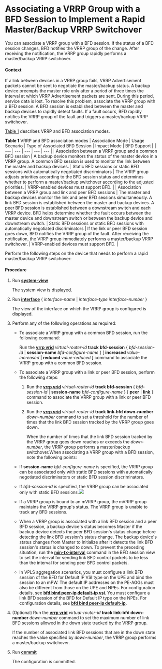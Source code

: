 Associating a VRRP Group with a BFD Session to Implement a Rapid Master/Backup VRRP Switchover
==============================================================================================

You can associate a VRRP group with a BFD session. If the status of a BFD session changes, BFD notifies the VRRP group of the change. After receiving the notification, the VRRP group rapidly performs a master/backup VRRP switchover.

#### Context

If a link between devices in a VRRP group fails, VRRP Advertisement packets cannot be sent to negotiate the master/backup status. A backup device preempts the master role only after a period of three times the interval at which VRRP Advertisement packets are sent. During this period, service data is lost. To resolve this problem, associate the VRRP group with a BFD session. A BFD session is established between the master and backup devices to rapidly detect faults. If a fault occurs, BFD rapidly notifies the VRRP group of the fault and triggers a master/backup VRRP switchover.

[Table 1](#EN-US_TASK_0172361774__tab_dc_vrp_vrrp_cfg_011601) describes VRRP and BFD association modes.

**Table 1** VRRP and BFD association modes
| Association Mode | Usage Scenario | Type of Associated BFD Session | Impact Mode | BFD Support |
| --- | --- | --- | --- | --- |
| Association between a VRRP group and a common BFD session | A backup device monitors the status of the master device in a VRRP group. A common BFD session is used to monitor the link between the master and backup devices. | Static BFD sessions or static BFD sessions with automatically negotiated discriminators | The VRRP group adjusts priorities according to the BFD session status and determines whether to perform a master/backup switchover according to the adjusted priorities. | VRRP-enabled devices must support BFD. |
| Association between a VRRP group and link and peer BFD sessions | The master and backup devices monitor the link and peer BFD sessions simultaneously. A link BFD session is established between the master and backup devices. A peer BFD session is established between a downstream switch and each VRRP device. BFD helps determine whether the fault occurs between the master device and downstream switch or between the backup device and downstream switch. | Static BFD sessions or static BFD sessions with automatically negotiated discriminators | If the link or peer BFD session goes down, BFD notifies the VRRP group of the fault. After receiving the notification, the VRRP group immediately performs a master/backup VRRP switchover. | VRRP-enabled devices must support BFD. |


Perform the following steps on the device that needs to perform a rapid master/backup VRRP switchover:


#### Procedure

1. Run [**system-view**](cmdqueryname=system-view)
   
   
   
   The system view is displayed.
2. Run [**interface**](cmdqueryname=interface) { *interface-name* | *interface-type* *interface-number* }
   
   
   
   The view of the interface on which the VRRP group is configured is displayed.
3. Perform any of the following operations as required:
   
   
   * To associate a VRRP group with a common BFD session, run the following command:
     
     Run the  [**vrrp vrid**](cmdqueryname=vrrp+vrid) *virtual-router-id* **track** **bfd-session** { *bfd-session-id* | **session-name** *bfd-configure-name* } [ **increased** *value-increased* | **reduced** *value-reduced* ] command to associate the VRRP group with a common BFD session.
   * To associate a VRRP group with a link or peer BFD session, perform the following steps:
     
     1. Run the [**vrrp vrid**](cmdqueryname=vrrp+vrid) *virtual-router-id* **track** **bfd-session** { *bfd-session-id* | **session-name** *bfd-configure-name* } [ **peer** | **link** ] command to associate the VRRP group with a link or peer BFD session.
     2. Run the [**vrrp vrid**](cmdqueryname=vrrp+vrid) *virtual-router-id* **track link-bfd down-number** *down-number* command to set a threshold for the number of times that the link BFD session tracked by the VRRP group goes down.
        
        When the number of times that the link BFD session tracked by the VRRP group goes down reaches or exceeds the *down-number*, the VRRP group performs a master/backup switchover.When associating a VRRP group with a BFD session, note the following points:
   * If **session-name** *bfd-configure-name* is specified, the VRRP group can be associated only with static BFD sessions with automatically negotiated discriminators or static BFD session discriminators.
   * If *bfd-session-id* is specified, the VRRP group can be associated only with static BFD sessions.![](../../../../public_sys-resources/note_3.0-en-us.png) 
   * If a VRRP group is bound to an mVRRP group, the mVRRP group maintains the VRRP group's status. The VRRP group is unable to track any BFD sessions.
   * When a VRRP group is associated with a link BFD session and a peer BFD session, a backup device's status becomes Master if the backup device detects the peer BFD session's status change before detecting the link BFD session's status change. The backup device's status changes from Master to Initialize after it detects the link BFD session's status is changed to down. To prevent the preceding situation, run the [**min-tx-interval**](cmdqueryname=min-tx-interval) command in the BFD session view to set the interval for sending link BFD control packets to be less than the interval for sending peer BFD control packets.
   * In VPLS aggregation scenarios, you must configure a link BFD session of the BFD for Default IP VSI type on the UPE and bind the session to an mPW. The default IP addresses on the PE-AGGs must also be different from those on the UPE and NPEs. For configuration details, see [**bfd bind peer-ip default-ip vsi**](cmdqueryname=bfd+bind+peer-ip+default-ip+vsi). You must configure a link BFD session of the BFD for Default IP type on the NPEs. For configuration details, see [**bfd bind peer-ip default-ip**](cmdqueryname=bfd+bind+peer-ip+default-ip).
4. (Optional) Run the [**vrrp vrid**](cmdqueryname=vrrp+vrid) *virtual-router-id* **track link-bfd down-number** *down-number* command to set the maximum number of link BFD sessions allowed in the down state tracked by the VRRP group.
   
   
   
   If the number of associated link BFD sessions that are in the down state reaches the value specified by *down-number*, the VRRP group performs a master/backup switchover.
5. Run [**commit**](cmdqueryname=commit)
   
   
   
   The configuration is committed.